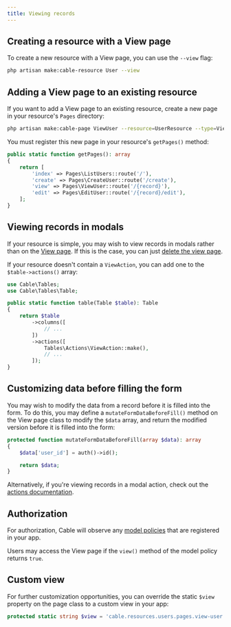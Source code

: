 ```yaml
---
title: Viewing records
---
```


## Creating a resource with a View page

To create a new resource with a View page, you can use the `--view` flag:

```bash
php artisan make:cable-resource User --view
```

## Adding a View page to an existing resource

If you want to add a View page to an existing resource, create a new page in your resource's `Pages` directory:

```bash
php artisan make:cable-page ViewUser --resource=UserResource --type=ViewRecord
```

You must register this new page in your resource's `getPages()` method:

```php
public static function getPages(): array
{
    return [
        'index' => Pages\ListUsers::route('/'),
        'create' => Pages\CreateUser::route('/create'),
        'view' => Pages\ViewUser::route('/{record}'),
        'edit' => Pages\EditUser::route('/{record}/edit'),
    ];
}
```

## Viewing records in modals

If your resource is simple, you may wish to view records in modals rather than on the [View page](viewing-records). If this is the case, you can just [delete the view page](getting-started#deleting-pages).

If your resource doesn't contain a `ViewAction`, you can add one to the `$table->actions()` array:

```php
use Cable\Tables;
use Cable\Tables\Table;

public static function table(Table $table): Table
{
    return $table
        ->columns([
            // ...
        ])
        ->actions([
            Tables\Actions\ViewAction::make(),
            // ...
        ]);
}
```

## Customizing data before filling the form

You may wish to modify the data from a record before it is filled into the form. To do this, you may define a `mutateFormDataBeforeFill()` method on the View page class to modify the `$data` array, and return the modified version before it is filled into the form:

```php
protected function mutateFormDataBeforeFill(array $data): array
{
    $data['user_id'] = auth()->id();

    return $data;
}
```

Alternatively, if you're viewing records in a modal action, check out the [actions documentation](../../actions/prebuilt-actions/view#customizing-data-before-filling-the-form).

## Authorization

For authorization, Cable will observe any [model policies](https://laravel.com/docs/authorization#creating-policies) that are registered in your app.

Users may access the View page if the `view()` method of the model policy returns `true`.

## Custom view

For further customization opportunities, you can override the static `$view` property on the page class to a custom view in your app:

```php
protected static string $view = 'cable.resources.users.pages.view-user';
```
